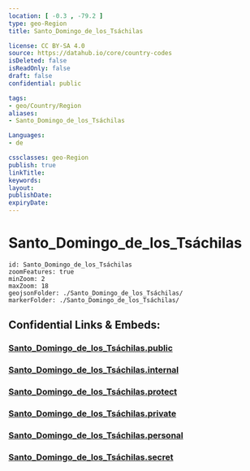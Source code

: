```yaml
---
location: [ -0.3 , -79.2 ] 
type: geo-Region
title: Santo_Domingo_de_los_Tsáchilas

license: CC BY-SA 4.0
source: https://datahub.io/core/country-codes
isDeleted: false
isReadOnly: false
draft: false
confidential: public

tags:
- geo/Country/Region
aliases:
- Santo_Domingo_de_los_Tsáchilas

Languages:
- de

cssclasses: geo-Region
publish: true
linkTitle: 
keywords: 
layout: 
publishDate: 
expiryDate: 
---
```


# Santo_Domingo_de_los_Tsáchilas

```leaflet
id: Santo_Domingo_de_los_Tsáchilas
zoomFeatures: true 
minZoom: 2 
maxZoom: 18
geojsonFolder: ./Santo_Domingo_de_los_Tsáchilas/
markerFolder: ./Santo_Domingo_de_los_Tsáchilas/
```


## Confidential Links & Embeds: 

### [Santo_Domingo_de_los_Tsáchilas.public](/_public/\Earth\Continent\America~South\Ecuador\provinces~EquadorSanto_Domingo_de_los_Tsáchilas.public.md) 

### [Santo_Domingo_de_los_Tsáchilas.internal](/_internal/\Earth\Continent\America~South\Ecuador\provinces~EquadorSanto_Domingo_de_los_Tsáchilas.internal.md) 

### [Santo_Domingo_de_los_Tsáchilas.protect](/_protect/\Earth\Continent\America~South\Ecuador\provinces~EquadorSanto_Domingo_de_los_Tsáchilas.protect.md) 

### [Santo_Domingo_de_los_Tsáchilas.private](/_private/\Earth\Continent\America~South\Ecuador\provinces~EquadorSanto_Domingo_de_los_Tsáchilas.private.md) 

### [Santo_Domingo_de_los_Tsáchilas.personal](/_personal/\Earth\Continent\America~South\Ecuador\provinces~EquadorSanto_Domingo_de_los_Tsáchilas.personal.md) 

### [Santo_Domingo_de_los_Tsáchilas.secret](/_secret/\Earth\Continent\America~South\Ecuador\provinces~EquadorSanto_Domingo_de_los_Tsáchilas.secret.md)


